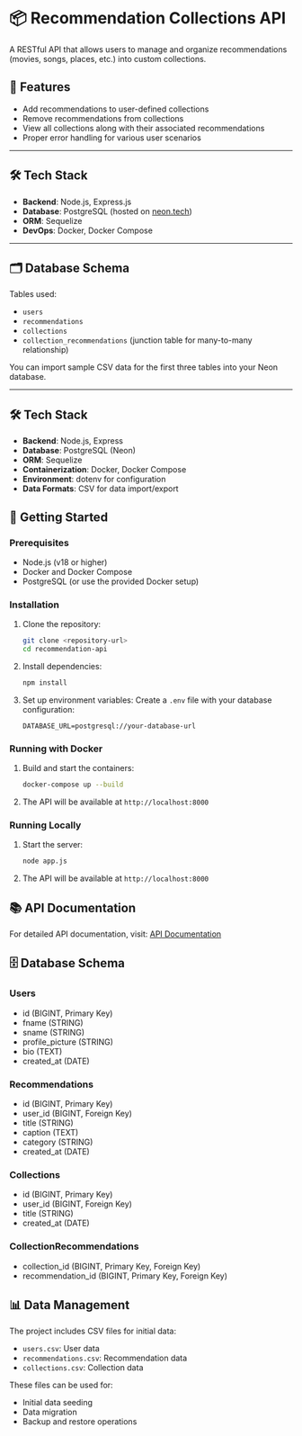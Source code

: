 # 📦 Recommendation Collections API

A RESTful API that allows users to manage and organize recommendations (movies, songs, places, etc.) into custom collections.

## 🚀 Features

- Add recommendations to user-defined collections
- Remove recommendations from collections
- View all collections along with their associated recommendations
- Proper error handling for various user scenarios

---

## 🛠️ Tech Stack

- **Backend**: Node.js, Express.js
- **Database**: PostgreSQL (hosted on [neon.tech](https://neon.tech))
- **ORM**: Sequelize
- **DevOps**: Docker, Docker Compose

---

## 🗂️ Database Schema

Tables used:

- `users`
- `recommendations`
- `collections`
- `collection_recommendations` (junction table for many-to-many relationship)

You can import sample CSV data for the first three tables into your Neon database.

---



## 🛠️ Tech Stack

- **Backend**: Node.js, Express
- **Database**: PostgreSQL (Neon)
- **ORM**: Sequelize
- **Containerization**: Docker, Docker Compose
- **Environment**: dotenv for configuration
- **Data Formats**: CSV for data import/export

## 🚀 Getting Started

### Prerequisites

- Node.js (v18 or higher)
- Docker and Docker Compose
- PostgreSQL (or use the provided Docker setup)

### Installation

1. Clone the repository:
   ```bash
   git clone <repository-url>
   cd recommendation-api
   ```

2. Install dependencies:
   ```bash
   npm install
   ```

3. Set up environment variables:
   Create a `.env` file with your database configuration:
   ```
   DATABASE_URL=postgresql://your-database-url
   ```

### Running with Docker

1. Build and start the containers:
   ```bash
   docker-compose up --build
   ```

2. The API will be available at `http://localhost:8000`

### Running Locally

1. Start the server:
   ```bash
   node app.js
   ```

2. The API will be available at `http://localhost:8000`

## 📚 API Documentation

For detailed API documentation, visit: [API Documentation](https://documenter.getpostman.com/view/23481716/2sB2cd5yL4)

## 🗄️ Database Schema

### Users
- id (BIGINT, Primary Key)
- fname (STRING)
- sname (STRING)
- profile_picture (STRING)
- bio (TEXT)
- created_at (DATE)

### Recommendations
- id (BIGINT, Primary Key)
- user_id (BIGINT, Foreign Key)
- title (STRING)
- caption (TEXT)
- category (STRING)
- created_at (DATE)

### Collections
- id (BIGINT, Primary Key)
- user_id (BIGINT, Foreign Key)
- title (STRING)
- created_at (DATE)

### CollectionRecommendations
- collection_id (BIGINT, Primary Key, Foreign Key)
- recommendation_id (BIGINT, Primary Key, Foreign Key)

## 📊 Data Management

The project includes CSV files for initial data:
- `users.csv`: User data
- `recommendations.csv`: Recommendation data
- `collections.csv`: Collection data

These files can be used for:
- Initial data seeding
- Data migration
- Backup and restore operations

